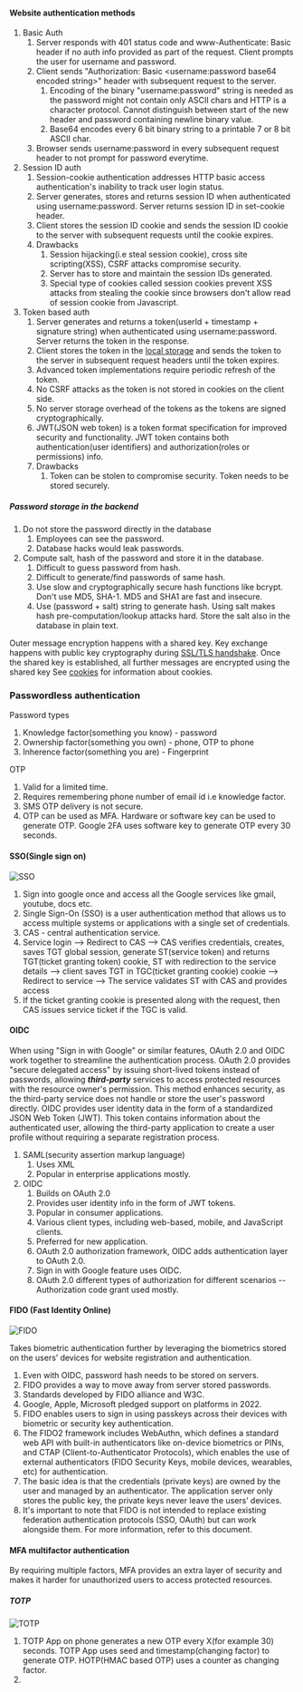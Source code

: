 #### Website authentication methods
1. Basic Auth
   1. Server responds with 401 status code and www-Authenticate: Basic header if no auth info provided as part of the request. Client prompts the user for username and password.
   2. Client sends "Authorization: Basic <username:password base64 encoded string>" header with subsequent request to the server.
      1. Encoding of the binary "username:password" string is needed as the password might not contain only ASCII chars and HTTP is a character protocol. Cannot distinguish between start of the new header and password containing newline binary value.
      2. Base64 encodes every 6 bit binary string to a printable 7 or 8 bit ASCII char.
   3. Browser sends username:password in every subsequent request header to not prompt for password everytime.
2. Session ID auth
   1. Session-cookie authentication addresses HTTP basic access authentication's inability to track user login status.
   2. Server generates, stores and returns session ID when authenticated using username:password. Server returns session ID in set-cookie header.
   3. Client stores the session ID cookie and sends the session ID cookie to the server with subsequent requests until the cookie expires.
   4. Drawbacks
      1. Session hijacking(i.e steal session cookie), cross site scripting(XSS), CSRF attacks compromise security.
      2. Server has to store and maintain the session IDs generated.
      3. Special type of cookies called session cookies prevent XSS attacks from stealing the cookie since browsers don't allow read of session cookie from Javascript.
3. Token based auth
   1. Server generates and returns a token(userId + timestamp + signature string) when authenticated using username:password. Server returns the token in the response.
   2. Client stores the token in the [local storage](https://en.wikipedia.org/wiki/Web_storage) and sends the token to the server in subsequent request headers until the token expires.
   3. Advanced token implementations require periodic refresh of the token.
   4. No CSRF attacks as the token is not stored in cookies on the client side.
   5. No server storage overhead of the tokens as the tokens are signed cryptographically.
   6. JWT(JSON web token) is a token format specification for improved security and functionality. JWT token contains both authentication(user identifiers) and authorization(roles or permissions) info.
   7. Drawbacks
      1. Token can be stolen to compromise security. Token needs to be stored securely.

##### Password storage in the backend
1. Do not store the password directly in the database
   1. Employees can see the password.
   2. Database hacks would leak passwords.
2. Compute salt, hash of the password and store it in the database.
   1. Difficult to guess password from hash.
   2. Difficult to generate/find passwords of same hash.
   3. Use slow and cryptographically secure hash functions like bcrypt. Don't use MD5, SHA-1. MD5 and SHA1 are fast and insecure.
   4. Use (password + salt) string to generate hash. Using salt makes hash pre-computation/lookup attacks hard. Store the salt also in the database in plain text.

Outer message encryption happens with a shared key. Key exchange happens with public key cryptography during [SSL/TLS handshake](https://www.ibm.com/docs/en/ibm-mq/7.5?topic=ssl-overview-tls-handshake). Once the shared key is established, all further messages are encrypted using the shared key
See [cookies](https://en.wikipedia.org/wiki/HTTP_cookie#Persistent_cookie) for information about cookies.

### Passwordless authentication
Password types
1. Knowledge factor(something you know) - password
2. Ownership factor(something you own) - phone, OTP to phone
3. Inherence factor(something you are) - Fingerprint

OTP
1. Valid for a limited time.
2. Requires remembering phone number of email id i.e knowledge factor.
3. SMS OTP delivery is not secure.
4. OTP can be used as MFA. Hardware or software key can be used to generate OTP. Google 2FA uses software key to generate OTP every 30 seconds.

#### SSO(Single sign on)
![SSO](https://substackcdn.com/image/fetch/f_auto,q_auto:good,fl_progressive:steep/https%3A%2F%2Fsubstack-post-media.s3.amazonaws.com%2Fpublic%2Fimages%2Fff52780c-e94e-4d80-a083-7c9cbead8b6f_1600x1473.png)
1. Sign into google once and access all the Google services like gmail, youtube, docs etc.
2. Single Sign-On (SSO) is a user authentication method that allows us to access multiple systems or applications with a single set of credentials.
3. CAS - central authentication service.
4. Service login --> Redirect to CAS --> CAS verifies credentials, creates, saves TGT global session, generate ST(service token) and returns TGT(ticket granting token) cookie, ST with redirection to the service details --> client saves TGT in TGC(ticket granting cookie) cookie --> Redirect to service --> The service validates ST with CAS and provides access
5. If the ticket granting cookie is presented along with the request, then CAS issues service ticket if the TGC is valid.

#### OIDC
When using "Sign in with Google" or similar features, OAuth 2.0 and OIDC work together to streamline the authentication process.
OAuth 2.0 provides "secure delegated access" by issuing short-lived tokens instead of passwords, allowing ***third-party*** services to access protected resources with the resource owner's permission. This method enhances security, as the third-party service does not handle or store the user's password directly.
OIDC provides user identity data in the form of a standardized JSON Web Token (JWT). This token contains information about the authenticated user, allowing the third-party application to create a user profile without requiring a separate registration process.

1. SAML(security assertion markup language)
   1. Uses XML
   2. Popular in enterprise applications mostly.
2. OIDC 
   1. Builds on OAuth 2.0
   2. Provides user identity info in the form of JWT tokens.
   3. Popular in consumer applications.
   4. Various client types, including web-based, mobile, and JavaScript clients.
   5. Preferred for new application.
   6. OAuth 2.0 authorization framework, OIDC adds authentication layer to OAuth 2.0.
   7. Sign in with Google feature uses OIDC.
   8. OAuth 2.0 different types of authorization for different scenarios -- Authorization code grant used mostly.

#### FIDO (Fast Identity Online)
![FIDO](https://substackcdn.com/image/fetch/f_auto,q_auto:good,fl_progressive:steep/https%3A%2F%2Fsubstack-post-media.s3.amazonaws.com%2Fpublic%2Fimages%2F591c34d5-1d9e-4cdf-8524-bd83f910b425_1600x1384.png)

Takes biometric authentication further by leveraging the biometrics stored on the users’ devices for website registration and authentication. 
1. Even with OIDC, password hash needs to be stored on servers.
2. FIDO provides a way to move away from server stored passwords.
3. Standards developed by FIDO alliance and W3C.
4. Google, Apple, Microsoft pledged support on platforms in 2022.
5. FIDO enables users to sign in using passkeys across their devices with biometric or security key authentication.
6. The FIDO2 framework includes WebAuthn, which defines a standard web API with built-in authenticators like on-device biometrics or PINs, and CTAP (Client-to-Authenticator Protocols), which enables the use of external authenticators (FIDO Security Keys, mobile devices, wearables, etc) for authentication.
7. The basic idea is that the credentials (private keys) are owned by the user and managed by an authenticator. The application server only stores the public key, the private keys never leave the users’ devices.
8. It's important to note that FIDO is not intended to replace existing federation authentication protocols (SSO, OAuth) but can work alongside them. For more information, refer to this document.

#### MFA multifactor authentication
By requiring multiple factors, MFA provides an extra layer of security and makes it harder for unauthorized users to access protected resources.

##### TOTP
![TOTP](https://substackcdn.com/image/fetch/f_auto,q_auto:good,fl_progressive:steep/https%3A%2F%2Fsubstack-post-media.s3.amazonaws.com%2Fpublic%2Fimages%2Fa1faded0-3f8b-43de-9ede-017f88e75a10_1600x915.png)
1. TOTP App on phone generates a new OTP every X(for example 30) seconds. TOTP App uses seed and timestamp(changing factor) to generate OTP. HOTP(HMAC based OTP) uses a counter as changing factor.
2. 
